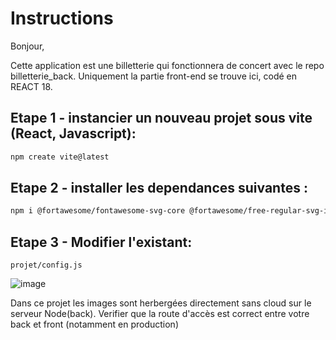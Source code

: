 # Instructions

Bonjour,

Cette application est une billetterie qui fonctionnera de concert avec le repo billetterie_back.
Uniquement la partie front-end se trouve ici, codé en REACT 18.

## Etape 1 - instancier un nouveau projet sous vite (React, Javascript):

```bash
npm create vite@latest
```

## Etape 2 - installer les dependances suivantes :

````bash
npm i @fortawesome/fontawesome-svg-core @fortawesome/free-regular-svg-icons @fortawesome/free-solid-svg-icons @fortawesome/react-fontawesome @reduxjs/toolkit @stripe/react-stripe-js @stripe/stripe-js axios moment react-redux react-router-dom redux redux-thunk sass html5-qrcode qrcode qrcode.react chai mocha sinon sinon-chai
````

## Etape 3 - Modifier l'existant:

```plaintext
projet/config.js
```
![image](https://github.com/AurelienPREVOST/billetterie_front/assets/102169301/3477c05d-7c14-48b4-b37c-d7682d7f10b0)


Dans ce projet les images sont herbergées directement sans cloud sur le serveur Node(back). Verifier que la route d'accès est correct entre votre back et front (notamment en production)
